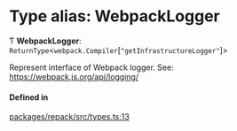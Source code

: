 # Type alias: WebpackLogger

Ƭ **WebpackLogger**: `ReturnType`<`webpack.Compiler`[``"getInfrastructureLogger"``]\>

Represent interface of Webpack logger.
See: https://webpack.js.org/api/logging/

#### Defined in

[packages/repack/src/types.ts:13](https://github.com/callstack/repack/blob/a78f6b9/packages/repack/src/types.ts#L13)
